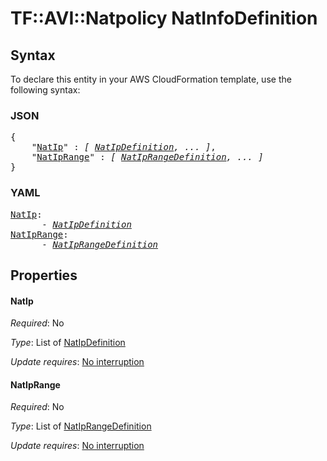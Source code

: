 # TF::AVI::Natpolicy NatInfoDefinition

## Syntax

To declare this entity in your AWS CloudFormation template, use the following syntax:

### JSON

<pre>
{
    "<a href="#natip" title="NatIp">NatIp</a>" : <i>[ <a href="natipdefinition.md">NatIpDefinition</a>, ... ]</i>,
    "<a href="#natiprange" title="NatIpRange">NatIpRange</a>" : <i>[ <a href="natiprangedefinition.md">NatIpRangeDefinition</a>, ... ]</i>
}
</pre>

### YAML

<pre>
<a href="#natip" title="NatIp">NatIp</a>: <i>
      - <a href="natipdefinition.md">NatIpDefinition</a></i>
<a href="#natiprange" title="NatIpRange">NatIpRange</a>: <i>
      - <a href="natiprangedefinition.md">NatIpRangeDefinition</a></i>
</pre>

## Properties

#### NatIp

_Required_: No

_Type_: List of <a href="natipdefinition.md">NatIpDefinition</a>

_Update requires_: [No interruption](https://docs.aws.amazon.com/AWSCloudFormation/latest/UserGuide/using-cfn-updating-stacks-update-behaviors.html#update-no-interrupt)

#### NatIpRange

_Required_: No

_Type_: List of <a href="natiprangedefinition.md">NatIpRangeDefinition</a>

_Update requires_: [No interruption](https://docs.aws.amazon.com/AWSCloudFormation/latest/UserGuide/using-cfn-updating-stacks-update-behaviors.html#update-no-interrupt)

